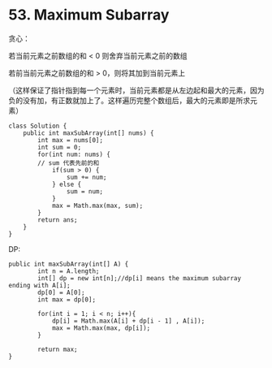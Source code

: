 # 53. Maximum Subarray

贪心：

若当前元素之前数组的和 < 0 则舍弃当前元素之前的数组

若前当前元素之前数组的和 > 0，则将其加到当前元素上

（这样保证了指针指到每一个元素时，当前元素都是从左边起和最大的元素，因为负的没有加，有正数就加上了。这样遍历完整个数组后，最大的元素即是所求元素）

```
class Solution {
    public int maxSubArray(int[] nums) {
        int max = nums[0];
        int sum = 0;
        for(int num: nums) {
        // sum 代表先前的和
            if(sum > 0) {
                sum += num;
            } else {
                sum = num;
            }
            max = Math.max(max, sum);
        }
        return ans;
    }
}

```



DP:



```
public int maxSubArray(int[] A) {
        int n = A.length;
        int[] dp = new int[n];//dp[i] means the maximum subarray ending with A[i];
        dp[0] = A[0];
        int max = dp[0];
        
        for(int i = 1; i < n; i++){
            dp[i] = Math.max(A[i] + dp[i - 1] , A[i]);
            max = Math.max(max, dp[i]);
        }
        
        return max;
}
```
